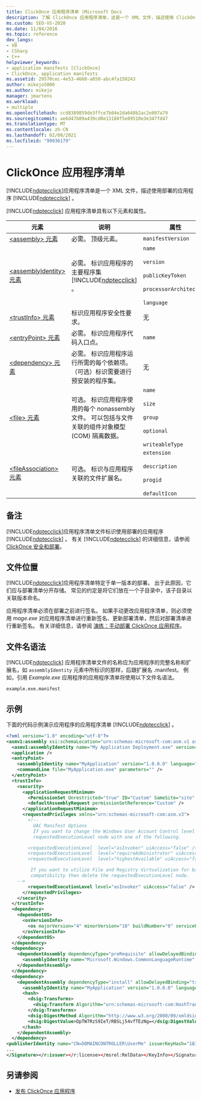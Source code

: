 ```yaml
---
title: ClickOnce 应用程序清单 |Microsoft Docs
description: 了解 ClickOnce 应用程序清单，这是一个 XML 文件，描述使用 ClickOnce 部署的应用程序。
ms.custom: SEO-VS-2020
ms.date: 11/04/2016
ms.topic: reference
dev_langs:
- VB
- CSharp
- C++
helpviewer_keywords:
- application manifests [ClickOnce]
- ClickOnce, application manifests
ms.assetid: 29570cec-4e53-4660-a850-abc4fa150243
author: mikejo5000
ms.author: mikejo
manager: jmartens
ms.workload:
- multiple
ms.openlocfilehash: ccd8389859de3ffce7b04e2da648b2ac2e807a79
ms.sourcegitcommit: ae6d47b09a439cd0e13180f5e89510e3e347fd47
ms.translationtype: MT
ms.contentlocale: zh-CN
ms.lasthandoff: 02/08/2021
ms.locfileid: "99936179"
---
```

# <a name="clickonce-application-manifest"></a>ClickOnce 应用程序清单
[!INCLUDE[ndptecclick](../deployment/includes/ndptecclick_md.md)]应用程序清单是一个 XML 文件，描述使用部署的应用程序 [!INCLUDE[ndptecclick](../deployment/includes/ndptecclick_md.md)] 。

[!INCLUDE[ndptecclick](../deployment/includes/ndptecclick_md.md)] 应用程序清单具有以下元素和属性。

| 元素 | 说明 | 属性 |
| - | - | - |
| [\<assembly> 元素](../deployment/assembly-element-clickonce-application.md) | 必需。 顶级元素。 | `manifestVersion` |
| [\<assemblyIdentity> 元素](../deployment/assemblyidentity-element-clickonce-application.md) | 必需。 标识应用程序的主要程序集 [!INCLUDE[ndptecclick](../deployment/includes/ndptecclick_md.md)] 。 | `name`<br /><br /> `version`<br /><br /> `publicKeyToken`<br /><br /> `processorArchitecture`<br /><br /> `language` |
| [\<trustInfo> 元素](../deployment/trustinfo-element-clickonce-application.md) | 标识应用程序安全性要求。 | 无 |
| [\<entryPoint> 元素](../deployment/entrypoint-element-clickonce-application.md) | 必需。 标识应用程序代码入口点。 | `name` |
| [\<dependency> 元素](../deployment/dependency-element-clickonce-application.md) | 必需。 标识应用程序运行所需的每个依赖项。 （可选）标识需要进行预安装的程序集。 | 无 |
| [\<file> 元素](../deployment/file-element-clickonce-application.md) | 可选。 标识应用程序使用的每个 nonassembly 文件。 可以包括与文件关联的组件对象模型 (COM) 隔离数据。 | `name`<br /><br /> `size`<br /><br /> `group`<br /><br /> `optional`<br /><br /> `writeableType` |
| [\<fileAssociation> 元素](../deployment/fileassociation-element-clickonce-application.md) | 可选。 标识与应用程序关联的文件扩展名。 | `extension`<br /><br /> `description`<br /><br /> `progid`<br /><br /> `defaultIcon` |

## <a name="remarks"></a>备注
 [!INCLUDE[ndptecclick](../deployment/includes/ndptecclick_md.md)]应用程序清单文件标识使用部署的应用程序 [!INCLUDE[ndptecclick](../deployment/includes/ndptecclick_md.md)] 。 有关 [!INCLUDE[ndptecclick](../deployment/includes/ndptecclick_md.md)] 的详细信息，请参阅 [ClickOnce 安全和部署](../deployment/clickonce-security-and-deployment.md)。

## <a name="file-location"></a>文件位置
 [!INCLUDE[ndptecclick](../deployment/includes/ndptecclick_md.md)]应用程序清单特定于单一版本的部署。 出于此原因，它们应与部署清单分开存储。 常见的约定是将它们放在一个子目录中，该子目录以关联版本命名。

 应用程序清单必须在部署之前进行签名。 如果手动更改应用程序清单，则必须使用 *mage.exe* 对应用程序清单进行重新签名、更新部署清单，然后对部署清单进行重新签名。 有关详细信息，请参阅 [演练：手动部署 ClickOnce 应用程序](../deployment/walkthrough-manually-deploying-a-clickonce-application.md)。

## <a name="file-name-syntax"></a>文件名语法
 [!INCLUDE[ndptecclick](../deployment/includes/ndptecclick_md.md)] 应用程序清单文件的名称应为应用程序的完整名称和扩展名，如 `assemblyIdentity` 元素中所标识的那样，后跟扩展名 .manifest。 例如，引用 *Example.exe* 应用程序的应用程序清单将使用以下文件名语法。

 `example.exe.manifest`

## <a name="example"></a>示例
 下面的代码示例演示应用程序的应用程序清单 [!INCLUDE[ndptecclick](../deployment/includes/ndptecclick_md.md)] 。

```xml
<?xml version="1.0" encoding="utf-8"?>
<asmv1:assembly xsi:schemaLocation="urn:schemas-microsoft-com:asm.v1 assembly.adaptive.xsd" manifestVersion="1.0" xmlns:asmv3="urn:schemas-microsoft-com:asm.v3" xmlns:dsig="http://www.w3.org/2000/09/xmldsig#" xmlns:co.v2="urn:schemas-microsoft-com:clickonce.v2" xmlns="urn:schemas-microsoft-com:asm.v2" xmlns:asmv1="urn:schemas-microsoft-com:asm.v1" xmlns:asmv2="urn:schemas-microsoft-com:asm.v2" xmlns:xsi="http://www.w3.org/2001/XMLSchema-instance" xmlns:co.v1="urn:schemas-microsoft-com:clickonce.v1">
  <asmv1:assemblyIdentity name="My Application Deployment.exe" version="1.0.0.0" publicKeyToken="43cb1e8e7a352766" language="neutral" processorArchitecture="x86" type="win32" />
  <application />
  <entryPoint>
    <assemblyIdentity name="MyApplication" version="1.0.0.0" language="neutral" processorArchitecture="x86" />
    <commandLine file="MyApplication.exe" parameters="" />
  </entryPoint>
  <trustInfo>
    <security>
      <applicationRequestMinimum>
        <PermissionSet Unrestricted="true" ID="Custom" SameSite="site" />
        <defaultAssemblyRequest permissionSetReference="Custom" />
      </applicationRequestMinimum>
      <requestedPrivileges xmlns="urn:schemas-microsoft-com:asm.v3">
        <!--
          UAC Manifest Options
          If you want to change the Windows User Account Control level replace the
          requestedExecutionLevel node with one of the following.

        <requestedExecutionLevel  level="asInvoker" uiAccess="false" />
        <requestedExecutionLevel  level="requireAdministrator" uiAccess="false" />
        <requestedExecutionLevel  level="highestAvailable" uiAccess="false" />

         If you want to utilize File and Registry Virtualization for backward
         compatibility then delete the requestedExecutionLevel node.
    -->
        <requestedExecutionLevel level="asInvoker" uiAccess="false" />
      </requestedPrivileges>
    </security>
  </trustInfo>
  <dependency>
    <dependentOS>
      <osVersionInfo>
        <os majorVersion="4" minorVersion="10" buildNumber="0" servicePackMajor="0" />
      </osVersionInfo>
    </dependentOS>
  </dependency>
  <dependency>
    <dependentAssembly dependencyType="preRequisite" allowDelayedBinding="true">
      <assemblyIdentity name="Microsoft.Windows.CommonLanguageRuntime" version="4.0.20506.0" />
    </dependentAssembly>
  </dependency>
  <dependency>
    <dependentAssembly dependencyType="install" allowDelayedBinding="true" codebase="MyApplication.exe" size="4096">
      <assemblyIdentity name="MyApplication" version="1.0.0.0" language="neutral" processorArchitecture="x86" />
      <hash>
        <dsig:Transforms>
          <dsig:Transform Algorithm="urn:schemas-microsoft-com:HashTransforms.Identity" />
        </dsig:Transforms>
        <dsig:DigestMethod Algorithm="http://www.w3.org/2000/09/xmldsig#sha1" />
        <dsig:DigestValue>DpTW7RzS9IeT/RBSLj54vfTEzNg=</dsig:DigestValue>
      </hash>
    </dependentAssembly>
  </dependency>
<publisherIdentity name="CN=DOMAINCONTROLLER\UserMe" issuerKeyHash="18312a18a21b215ecf4cdb20f5a0e0b0dd263c08" /><Signature Id="StrongNameSignature" xmlns="http://www.w3.org/2000/09/xmldsig#">
...
</Signature></r:issuer></r:license></msrel:RelData></KeyInfo></Signature></asmv1:assembly>
```

## <a name="see-also"></a>另请参阅
- [发布 ClickOnce 应用程序](../deployment/publishing-clickonce-applications.md)
